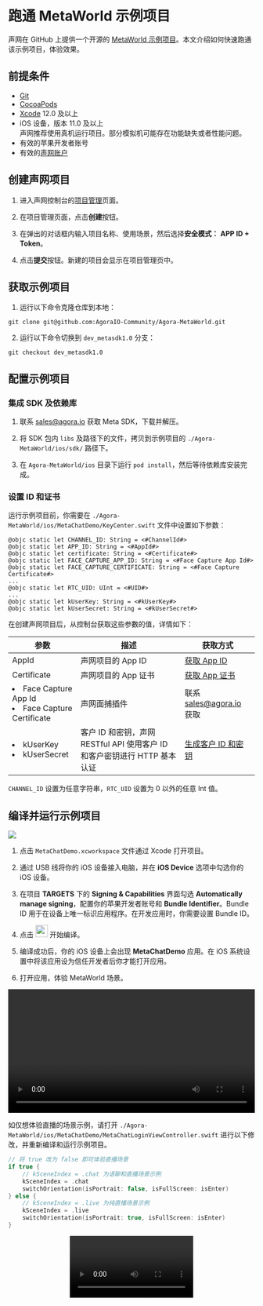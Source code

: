 # 跑通 MetaWorld 示例项目

声网在 GitHub 上提供一个开源的 [MetaWorld 示例项目](https://github.com/AgoraIO-Community/Agora-MetaWorld/tree/dev_metasdk1.0)。本文介绍如何快速跑通该示例项目，体验效果。

## 前提条件

- [Git](https://git-scm.com/downloads)
- [CocoaPods](https://guides.cocoapods.org/using/getting-started.html#getting-started)
- [Xcode](https://apps.apple.com/cn/app/xcode/id497799835?mt=12) 12.0 及以上
- iOS 设备，版本 11.0 及以上
    <div class="alert note">声网推荐使用真机运行项目。部分模拟机可能存在功能缺失或者性能问题。</div>
- 有效的苹果开发者账号
- 有效的[声网账户](https://docportal.shengwang.cn/cn/Agora%20Platform/get_appid_token?platform=All%20Platforms#%E5%88%9B%E5%BB%BA%E5%A3%B0%E7%BD%91%E8%B4%A6%E5%8F%B7)

## 创建声网项目

1. 进入声网控制台的[项目管理](https://console.agora.io/projects)页面。

2. 在项目管理页面，点击**创建**按钮。

3. 在弹出的对话框内输入项目名称、使用场景，然后选择**安全模式：** **APP ID + Token**。

4. 点击**提交**按钮。新建的项目会显示在项目管理页中。

## 获取示例项目

1. 运行以下命令克隆仓库到本地：

```shell
git clone git@github.com:AgoraIO-Community/Agora-MetaWorld.git
```

2. 运行以下命令切换到 `dev_metasdk1.0` 分支：

```shell
git checkout dev_metasdk1.0
```

## 配置示例项目

### 集成 SDK 及依赖库

1. 联系 [sales@agora.io](mailto:sales@agora.io) 获取 Meta SDK，下载并解压。

2. 将 SDK 包内 `libs` 及路径下的文件，拷贝到示例项目的 `./Agora-MetaWorld/ios/sdk/` 路径下。

3. 在 `Agora-MetaWorld/ios` 目录下运行 `pod install`，然后等待依赖库安装完成。


### 设置 ID 和证书

运行示例项目前，你需要在 `./Agora-MetaWorld/ios/MetaChatDemo/KeyCenter.swift` 文件中设置如下参数：

```shell
@objc static let CHANNEL_ID: String = <#ChannelId#>
@objc static let APP_ID: String = <#AppId#>
@objc static let certificate: String = <#Certificate#>
@objc static let FACE_CAPTURE_APP_ID: String = <#Face Capture App Id#>
@objc static let FACE_CAPTURE_CERTIFICATE: String = <#Face Capture Certificate#>
...
@objc static let RTC_UID: UInt = <#UID#>
...
@objc static let kUserKey: String = <#kUserKey#>
@objc static let kUserSecret: String = <#kUserSecret#>
```

在创建声网项目后，从控制台获取这些参數的值，详情如下：

| 参数  |  描述  | 获取方式 |
| ---- | ------ | ------ |
| AppId    | 声网项目的 App ID     | [获取 App ID](https://docportal.shengwang.cn/cn/Agora%20Platform/get_appid_token?platform=All%20Platforms#获取-app-id)  |
| Certificate | 声网项目的 App 证书 | [获取 App 证书](https://docportal.shengwang.cn/cn/Agora%20Platform/get_appid_token?platform=All%20Platforms#获取-app-证书)   |
| <li>Face Capture App Id</li><li>Face Capture Certificate</li> | 声网面捕插件 | 联系 [sales@agora.io](mailto:sales@agora.io) 获取 |
| <li>kUserKey</li><li>kUserSecret</li> | 客户 ID 和密钥，声网 RESTful API 使用客户 ID 和客户密钥进行 HTTP 基本认证 | [生成客户 ID 和密钥](https://docportal.shengwang.cn/cn/Agora%20Platform/get_appid_token?platform=All%20Platforms#%E7%94%9F%E6%88%90%E5%AE%A2%E6%88%B7-id-%E5%92%8C%E5%AF%86%E9%92%A5) |

<div class="alert info"><code>CHANNEL_ID</code> 设置为任意字符串，<code>RTC_UID</code> 设置为 0 以外的任意 Int 值。</div>


## 编译并运行示例项目

![](https://web-cdn.agora.io/docs-files/1686540295452)

1. 点击 `MetaChatDemo.xcworkspace` 文件通过 Xcode 打开项目。

2. 通过 USB 线将你的 iOS 设备接入电脑，并在 **iOS Device** 选项中勾选你的 iOS 设备。

3. 在项目 **TARGETS** 下的 **Signing & Capabilities** 界面勾选 **Automatically manage signing**，配置你的苹果开发者账号和 **Bundle Identifier**。Bundle ID 用于在设备上唯一标识应用程序。在开发应用时，你需要设置 Bundle ID。

4. 点击 <img src="https://web-cdn.agora.io/docs-files/1686540324207" width="25"/> 开始编译。

5. 编译成功后，你的 iOS 设备上会出现 **MetaChatDemo** 应用。在 iOS 系统设置中将该应用设为信任开发者后你才能打开应用。

6. 打开应用，体验 MetaWorld 场景。

<p style="text-align: center;"><video src="https://web-cdn.agora.io/docs-files/1686906669607"  controls width = 100% height = auto >你的浏览器不支持 <code>video</code> 标签。</video></p>

如仅想体验直播的场景示例，请打开 `./Agora-MetaWorld/ios/MetaChatDemo/MetaChatLoginViewController.swift` 进行以下修改，并重新编译和运行示例项目。

```swift
// 将 true 改为 false 即可体验直播场景
if true {
    // kSceneIndex = .chat 为语聊和直播场景示例
    kSceneIndex = .chat
    switchOrientation(isPortrait: false, isFullScreen: isEnter)
} else {
    // kSceneIndex = .live 为纯直播场景示例
    kSceneIndex = .live
    switchOrientation(isPortrait: true, isFullScreen: isEnter)
}
```

<p style="text-align: center;"><video src="https://web-cdn.agora.io/docs-files/1686906622677"  controls width = 50% height = auto >你的浏览器不支持 <code>video</code> 标签。</video></p>